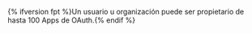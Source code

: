 {% ifversion fpt %}Un usuario u organización puede ser propietario de hasta 100 Apps de OAuth.{% endif %}
